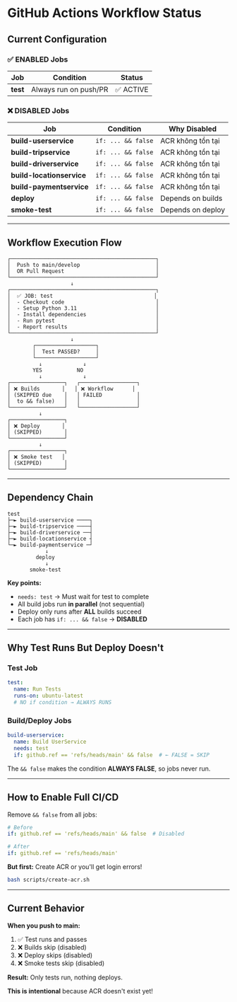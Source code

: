 # GitHub Actions Workflow Status

## Current Configuration

### ✅ ENABLED Jobs

| Job | Condition | Status |
|-----|-----------|--------|
| **test** | Always run on push/PR | ✅ ACTIVE |

### ❌ DISABLED Jobs

| Job | Condition | Why Disabled |
|-----|-----------|--------------|
| **build-userservice** | `if: ... && false` | ACR không tồn tại |
| **build-tripservice** | `if: ... && false` | ACR không tồn tại |
| **build-driverservice** | `if: ... && false` | ACR không tồn tại |
| **build-locationservice** | `if: ... && false` | ACR không tồn tại |
| **build-paymentservice** | `if: ... && false` | ACR không tồn tại |
| **deploy** | `if: ... && false` | Depends on builds |
| **smoke-test** | `if: ... && false` | Depends on deploy |

---

## Workflow Execution Flow

```
┌──────────────────────────────────────────────┐
│  Push to main/develop                        │
│  OR Pull Request                             │
└──────────────────────────────────────────────┘
                    ↓
┌──────────────────────────────────────────────┐
│  ✅ JOB: test                                │
│  - Checkout code                             │
│  - Setup Python 3.11                         │
│  - Install dependencies                      │
│  - Run pytest                                │
│  - Report results                            │
└──────────────────────────────────────────────┘
                    ↓
        ┌───────────────────┐
        │  Test PASSED?     │
        └───────────────────┘
          ↓             ↓
        YES           NO
          ↓             ↓
┌─────────────────┐   ┌──────────────────┐
│ ❌ Builds       │   │ ❌ Workflow      │
│ (SKIPPED due    │   │ FAILED           │
│  to && false)   │   │                  │
└─────────────────┘   └──────────────────┘
          ↓
┌─────────────────┐
│ ❌ Deploy       │
│ (SKIPPED)       │
└─────────────────┘
          ↓
┌─────────────────┐
│ ❌ Smoke test   │
│ (SKIPPED)       │
└─────────────────┘
```

---

## Dependency Chain

```
test
├─► build-userservice ────┐
├─► build-tripservice ────┤
├─► build-driverservice ──┤
├─► build-locationservice ┤
└─► build-paymentservice ─┘
            ↓
         deploy
            ↓
       smoke-test
```

**Key points:**
- `needs: test` → Must wait for test to complete
- All build jobs run **in parallel** (not sequential)
- Deploy only runs after **ALL** builds succeed
- Each job has `if: ... && false` → **DISABLED**

---

## Why Test Runs But Deploy Doesn't

### Test Job
```yaml
test:
  name: Run Tests
  runs-on: ubuntu-latest
  # NO if condition → ALWAYS RUNS
```

### Build/Deploy Jobs
```yaml
build-userservice:
  name: Build UserService
  needs: test
  if: github.ref == 'refs/heads/main' && false  # ← FALSE = SKIP
```

The `&& false` makes the condition **ALWAYS FALSE**, so jobs never run.

---

## How to Enable Full CI/CD

Remove `&& false` from all jobs:

```yaml
# Before
if: github.ref == 'refs/heads/main' && false  # Disabled

# After
if: github.ref == 'refs/heads/main'
```

**But first:** Create ACR or you'll get login errors!

```bash
bash scripts/create-acr.sh
```

---

## Current Behavior

**When you push to main:**
1. ✅ Test runs and passes
2. ❌ Builds skip (disabled)
3. ❌ Deploy skips (disabled)
4. ❌ Smoke tests skip (disabled)

**Result:** Only tests run, nothing deploys.

**This is intentional** because ACR doesn't exist yet!
